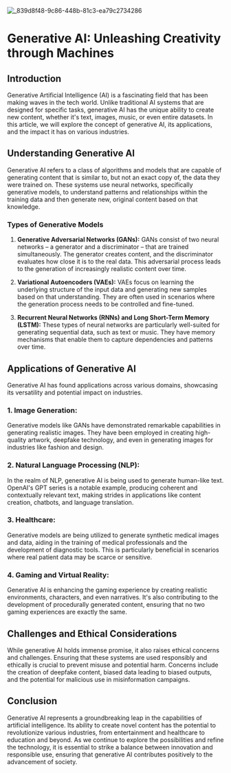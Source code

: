 ![_839d8f48-9c86-448b-81c3-ea79c2734286](https://github.com/yuvarajkaniyar/markdown/assets/155877412/8cdbd775-f2ea-47e4-bc78-468c88ddfae2)

# Generative AI: Unleashing Creativity through Machines

## Introduction

Generative Artificial Intelligence (AI) is a fascinating field that has been making waves in the tech world. Unlike traditional AI systems that are designed for specific tasks, generative AI has the unique ability to create new content, whether it's text, images, music, or even entire datasets. In this article, we will explore the concept of generative AI, its applications, and the impact it has on various industries.

## Understanding Generative AI

Generative AI refers to a class of algorithms and models that are capable of generating content that is similar to, but not an exact copy of, the data they were trained on. These systems use neural networks, specifically generative models, to understand patterns and relationships within the training data and then generate new, original content based on that knowledge.

### Types of Generative Models

1. **Generative Adversarial Networks (GANs):** GANs consist of two neural networks – a generator and a discriminator – that are trained simultaneously. The generator creates content, and the discriminator evaluates how close it is to the real data. This adversarial process leads to the generation of increasingly realistic content over time.

2. **Variational Autoencoders (VAEs):** VAEs focus on learning the underlying structure of the input data and generating new samples based on that understanding. They are often used in scenarios where the generation process needs to be controlled and fine-tuned.

3. **Recurrent Neural Networks (RNNs) and Long Short-Term Memory (LSTM):** These types of neural networks are particularly well-suited for generating sequential data, such as text or music. They have memory mechanisms that enable them to capture dependencies and patterns over time.

## Applications of Generative AI

Generative AI has found applications across various domains, showcasing its versatility and potential impact on industries.

### 1. **Image Generation:**

Generative models like GANs have demonstrated remarkable capabilities in generating realistic images. They have been employed in creating high-quality artwork, deepfake technology, and even in generating images for industries like fashion and design.

### 2. **Natural Language Processing (NLP):**

In the realm of NLP, generative AI is being used to generate human-like text. OpenAI's GPT series is a notable example, producing coherent and contextually relevant text, making strides in applications like content creation, chatbots, and language translation.

### 3. **Healthcare:**

Generative models are being utilized to generate synthetic medical images and data, aiding in the training of medical professionals and the development of diagnostic tools. This is particularly beneficial in scenarios where real patient data may be scarce or sensitive.

### 4. **Gaming and Virtual Reality:**

Generative AI is enhancing the gaming experience by creating realistic environments, characters, and even narratives. It's also contributing to the development of procedurally generated content, ensuring that no two gaming experiences are exactly the same.

## Challenges and Ethical Considerations

While generative AI holds immense promise, it also raises ethical concerns and challenges. Ensuring that these systems are used responsibly and ethically is crucial to prevent misuse and potential harm. Concerns include the creation of deepfake content, biased data leading to biased outputs, and the potential for malicious use in misinformation campaigns.

## Conclusion

Generative AI represents a groundbreaking leap in the capabilities of artificial intelligence. Its ability to create novel content has the potential to revolutionize various industries, from entertainment and healthcare to education and beyond. As we continue to explore the possibilities and refine the technology, it is essential to strike a balance between innovation and responsible use, ensuring that generative AI contributes positively to the advancement of society.
```

